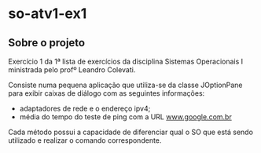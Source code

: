 # so-atv1-ex1

## Sobre o projeto
Exercício 1 da 1ª lista de exercícios da disciplina Sistemas Operacionais I ministrada pelo profº Leandro Colevati.

Consiste numa pequena aplicação que utiliza-se da classe JOptionPane para exibir caixas de diálogo com as seguintes informações:
* adaptadores de rede e o endereço ipv4;
* média do tempo do teste de ping com a URL www.google.com.br

Cada método possui a capacidade de diferenciar qual o SO que está sendo utilizado e realizar o comando correspondente.
